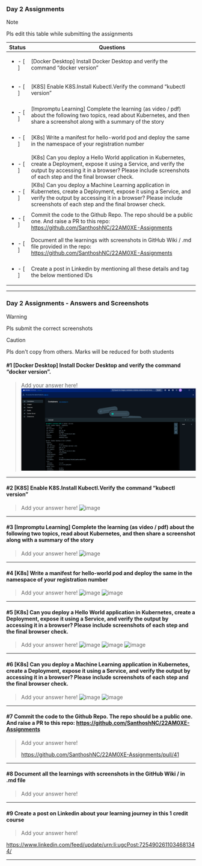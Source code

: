 ### Day 2 Assignments

> [!NOTE]
> Pls edit this table while submitting the assignments

| Status         | Questions     | 
|----------------|---------------|
| <ul><li>- [ ] </li></ul> | [Docker Desktop] Install Docker Desktop and verify the command “docker version” |
| <ul><li>- [ ] </li></ul> | [K8S] Enable K8S.Install Kubectl.Verify the command “kubectl version” |
| <ul><li>- [ ] </li></ul> | [Impromptu Learning] Complete the learning (as video / pdf) about the following two topics, read about Kubernetes, and then share a screenshot along with a summary of the story |
| <ul><li>- [ ] </li></ul> | [K8s] Write a manifest for hello-world pod and deploy the same in the namespace of your registration number |
| <ul><li>- [ ] </li></ul> | [K8s] Can you deploy a Hello World application in Kubernetes, create a Deployment, expose it using a Service, and verify the output by accessing it in a browser? Please include screenshots of each step and the final browser check. |
| <ul><li>- [ ] </li></ul> | [K8s] Can you deploy a Machine Learning application in Kubernetes, create a Deployment, expose it using a Service, and verify the output by accessing it in a browser? Please include screenshots of each step and the final browser check.  |
| <ul><li>- [ ] </li></ul> | Commit the code to the Github Repo. The repo should be a public one. And raise a PR to this repo: https://github.com/SanthoshNC/22AM0XE-Assignments |
| <ul><li>- [ ] </li></ul> | Document all the learnings with screenshots in GitHub Wiki / .md file provided in the repo: https://github.com/SanthoshNC/22AM0XE-Assignments |
| <ul><li>- [ ] </li></ul> | Create a post in Linkedin by mentioning all these details and tag the below mentioned IDs |

***

### Day 2 Assignments - Answers and Screenshots

> [!WARNING]
> Pls submit the correct screenshots

> [!CAUTION]
> Pls don't copy from others. Marks will be reduced for both students

#### #1 [Docker Desktop] Install Docker Desktop and verify the command “docker version”.
> Add your answer here!
> ![](d_v.png)


***

#### #2 [K8S] Enable K8S.Install Kubectl.Verify the command “kubectl version”
> Add your answer here!
> ![image](https://github.com/user-attachments/assets/212b8834-4820-42f2-ac16-6189021ede5a)


***

#### #3 [Impromptu Learning] Complete the learning (as video / pdf) about the following two topics, read about Kubernetes, and then share a screenshot along with a summary of the story
> Add your answer here!
> ![image](https://github.com/user-attachments/assets/fa24e640-e882-460c-8382-d6c5249ffa97)


***

#### #4 [K8s] Write a manifest for hello-world pod and deploy the same in the namespace of your registration number
> Add your answer here!
![image](https://github.com/user-attachments/assets/ed88e710-82c9-4438-8379-a77accf4f512)
![image](https://github.com/user-attachments/assets/aff7dad5-dbfb-449f-8245-8655844bcba1)

***

#### #5 [K8s] Can you deploy a Hello World application in Kubernetes, create a Deployment, expose it using a Service, and verify the output by accessing it in a browser? Please include screenshots of each step and the final browser check.
> Add your answer here!
![image](https://github.com/user-attachments/assets/494154f8-de74-45da-a63e-44e59019da26)
![image](https://github.com/user-attachments/assets/a0297d05-8925-45ca-99e1-3771295e52a1)
![image](https://github.com/user-attachments/assets/4d30a1f6-673e-45b3-8b8c-e30e67af1852)

***

#### #6 [K8s] Can you deploy a Machine Learning application in Kubernetes, create a Deployment, expose it using a Service, and verify the output by accessing it in a browser? Please include screenshots of each step and the final browser check.
> Add your answer here!
![image](https://github.com/user-attachments/assets/5e8c9cc6-f560-4028-85d1-a73fdb8813bd)
![image](https://github.com/user-attachments/assets/468f6bfc-49fc-4b56-86bf-42a9b664cef4)


***

#### #7 Commit the code to the Github Repo. The repo should be a public one. And raise a PR to this repo: https://github.com/SanthoshNC/22AM0XE-Assignments
> Add your answer here!
>
>
> https://github.com/SanthoshNC/22AM0XE-Assignments/pull/41
***

#### #8 Document all the learnings with screenshots in the GitHub Wiki / in .md file
> Add your answer here!

***

#### #9 Create a post on Linkedin about your learning journey in this 1 credit course
> Add your answer here!

https://www.linkedin.com/feed/update/urn:li:ugcPost:7254902611034681344/
***
